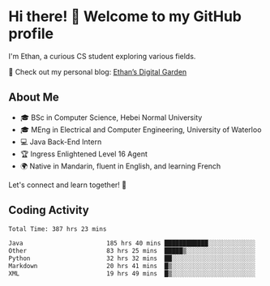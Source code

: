 # Hi there! 👋 Welcome to my GitHub profile  

I'm Ethan, a curious CS student exploring various fields.  

📌 Check out my personal blog: [Ethan’s Digital Garden](https://fortii2.github.io/)  

## About Me  
- 🎓 BSc in Computer Science, Hebei Normal University
- 🎓 MEng in Electrical and Computer Engineering, University of Waterloo
- 💻 Java Back-End Intern
- 🏆 Ingress Enlightened Level 16 Agent  
- 🌍 Native in Mandarin, fluent in English, and learning French  

Let's connect and learn together! 🚀  

## Coding Activity
<!--START_SECTION:waka-->

```txt
Total Time: 387 hrs 23 mins

Java                       185 hrs 40 mins ████████████░░░░░░░░░░░░░   47.93 %
Other                      83 hrs 25 mins  █████▒░░░░░░░░░░░░░░░░░░░   21.54 %
Python                     32 hrs 32 mins  ██░░░░░░░░░░░░░░░░░░░░░░░   08.40 %
Markdown                   20 hrs 41 mins  █▒░░░░░░░░░░░░░░░░░░░░░░░   05.34 %
XML                        19 hrs 49 mins  █▒░░░░░░░░░░░░░░░░░░░░░░░   05.12 %
```

<!--END_SECTION:waka-->
